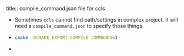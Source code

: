 title:: compile_command.json file for ccls

- Sometimes `ccls` cannot find path/settings in complex project. It will need a `compile_command.json` to specify those things.
- ```bash
  cmake -DCMAKE_EXPORT_COMPILE_COMMANDS=1
  ```
-